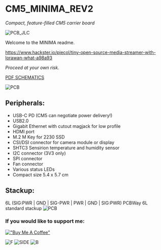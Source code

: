 # CM5_MINIMA_REV2
_Compact, feature-filled CM5 carrier board_

![PCB_JLC](https://github.com/piecol/CM5_MINIMA_REV2/blob/main/PICS/img_0338.jpg)

Welcome to the MINIMA readme.


https://www.hackster.io/piecol/tiny-open-source-media-streamer-with-lorawan-what-a98a93

_Proceed at your own risk._

[PDF SCHEMATICS](https://github.com/piecol/CM5_MINIMA_REV2/blob/main/CM5_MINIMA_2.pdf)

![PCB](https://github.com/piecol/CM5_MINIMA_REV2/blob/main/PICS/PCB.png)

## **Peripherals**:

- USB-C PD (CM5 can negotiate power delivery!)
- USB2.0 
- Gigabit Ethernet with cutout magjack for low profile
- HDMI port
- M.2 M Key for 2230 SSD
- CSI/DSI connector for camera module or display
- SHTC3 Sensirion temperature and humidity sensor
- I2C connector (3V3 only)
- SPI connector
- Fan connector
- Various status LEDs
- Compact size 5.4 x 5.7 cm


## **Stackup**:
6L (SIG:PWR | GND | SIG-PWR | PWR | GND | SIG:PWR) 
PCBWay 6L standard stackup
![PCB](https://github.com/piecol/CM5_MINIMA_REV2/blob/main/PCBWay_6L_stackup.png)




### If you would like to support me:

[!["Buy Me A Coffee"](https://www.buymeacoffee.com/assets/img/custom_images/orange_img.png)](https://www.buymeacoffee.com/pierluigicj)


 ![F](https://github.com/piecol/CM5_MINIMA_REV2/blob/main/PICS/F.png)
 ![SIDE](https://github.com/piecol/CM5_MINIMA_REV2/blob/main/PICS/SIDE.png)
 ![B](https://github.com/piecol/CM5_MINIMA_REV2/blob/main/PICS/B.png)
